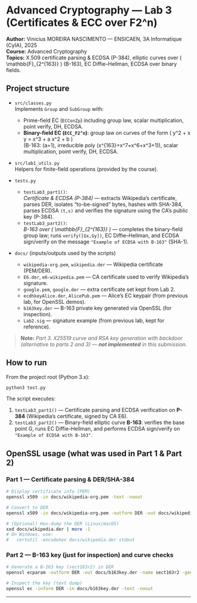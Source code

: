 # Advanced Cryptography — Lab 3 (Certificates & ECC over F2^n)

**Author:** Vinicius MOREIRA NASCIMENTO — ENSICAEN, 3A Informatique (CyIA), 2025  
**Course:** Advanced Cryptography  
**Topics:** X.509 certificate parsing & ECDSA (P-384), elliptic curves over \( \mathbb{F}_{2^{163}} \) (B-163), EC Diffie–Hellman, ECDSA over binary fields.

## Project structure

- `src/classes.py`  
  Implements `Group` and `SubGroup` with:
  - Prime-field EC (`ECConZp`) including group law, scalar multiplication, point verify, DH, ECDSA.
  - **Binary-field EC (`ECC_F2^n`)**: group law on curves of the form \( y^2 + x y = x^3 + a x^2 + b \)  
    (B-163: \(a=1\), irreducible poly \(x^{163}+x^7+x^6+x^3+1\)), scalar multiplication, point verify, DH, ECDSA.

- `src/lab1_utils.py`  
  Helpers for finite-field operations (provided by the course).

- `tests.py`  
  - `testLab3_part1()`:  
    *Certificate & ECDSA (P-384)* — extracts Wikipedia’s certificate, parses DER, isolates “to-be-signed” bytes, hashes with SHA-384, parses ECDSA `(t,s)` and verifies the signature using the CA’s public key (P-384).
  - `testLab3_part2()`:  
    *B-163 over \( \mathbb{F}_{2^{163}} \)* — completes the binary-field group law; runs `verify([Gx,Gy])`, EC Diffie–Hellman, and ECDSA sign/verify on the message `"Example of ECDSA with B-163"` (SHA-1).

- `docs/` (inputs/outputs used by the scripts)
  - `wikipedia-org.pem`, `wikipedia.der` — Wikipedia certificate (PEM/DER).
  - `E6.der`, `e6-wikipedia.pem` — CA certificate used to verify Wikipedia’s signature.
  - `google.pem`, `google.der` — extra certificate set kept from Lab 2.
  - `ecdhkeyAlice.der`, `AlicePub.pem` — Alice’s EC keypair (from previous lab, for OpenSSL demos).
  - `b163key.der` — B-163 private key generated via OpenSSL (for inspection).
  - `Lab2.sig` — signature example (from previous lab, kept for reference).

> **Note:** *Part 3. X25519 curve and RSA key generation with backdoor (alternative to parts 2 and 3) — **not implemented** in this submission.*

## How to run

From the project root (Python 3.x):
```bash
python3 test.py
```

The script executes:
1) `testLab3_part1()` — Certificate parsing and ECDSA verification on **P-384** (Wikipedia’s certificate, signed by CA E6).  
2) `testLab3_part2()` — Binary-field elliptic curve **B-163**: verifies the base point G, runs EC Diffie–Hellman, and performs ECDSA sign/verify on `"Example of ECDSA with B-163"`.

## OpenSSL usage (what was used in Part 1 & Part 2)

### Part 1 — Certificate parsing & DER/SHA-384
```bash
# Display certificate info (PEM)
openssl x509 -in docs/wikipedia-org.pem -text -noout

# Convert to DER
openssl x509 -in docs/wikipedia-org.pem -outform DER -out docs/wikipedia.der

# (Optional) Hex-dump the DER (Linux/macOS)
xxd docs/wikipedia.der | more -1
# On Windows, use:
#   certutil -encodehex docs/wikipedia.der stdout
```

### Part 2 — B-163 key (just for inspection) and curve checks
```bash
# Generate a B-163 key (sect163r2) in DER
openssl ecparam -outform DER -out docs/b163key.der -name sect163r2 -genkey

# Inspect the key (text dump)
openssl ec -inform DER -in docs/b163key.der -text -noout
```
---